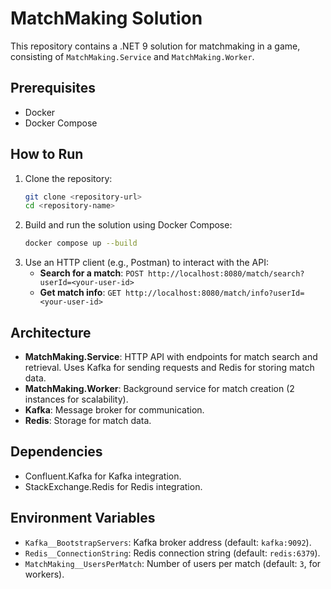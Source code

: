# MatchMaking Solution

This repository contains a .NET 9 solution for matchmaking in a game, consisting of `MatchMaking.Service` and `MatchMaking.Worker`.

## Prerequisites
- Docker
- Docker Compose

## How to Run
1. Clone the repository:
   ```bash
   git clone <repository-url>
   cd <repository-name>
   ```
2. Build and run the solution using Docker Compose:
   ```bash
   docker compose up --build
   ```
3. Use an HTTP client (e.g., Postman) to interact with the API:
   - **Search for a match**: `POST http://localhost:8080/match/search?userId=<your-user-id>`
   - **Get match info**: `GET http://localhost:8080/match/info?userId=<your-user-id>`

## Architecture
- **MatchMaking.Service**: HTTP API with endpoints for match search and retrieval. Uses Kafka for sending requests and Redis for storing match data.
- **MatchMaking.Worker**: Background service for match creation (2 instances for scalability).
- **Kafka**: Message broker for communication.
- **Redis**: Storage for match data.

## Dependencies
- Confluent.Kafka for Kafka integration.
- StackExchange.Redis for Redis integration.

## Environment Variables
- `Kafka__BootstrapServers`: Kafka broker address (default: `kafka:9092`).
- `Redis__ConnectionString`: Redis connection string (default: `redis:6379`).
- `MatchMaking__UsersPerMatch`: Number of users per match (default: `3`, for workers).